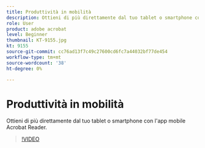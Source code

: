 ```yaml
---
title: Produttività in mobilità
description: Ottieni di più direttamente dal tuo tablet o smartphone con l'app mobile Acrobat Reader
role: User
product: adobe acrobat
level: Beginner
thumbnail: KT-9155.jpg
kt: 9155
source-git-commit: cc76ad13f7c49c27600cd6fc7a44032bf77de454
workflow-type: tm+mt
source-wordcount: '38'
ht-degree: 0%

---
```


# Produttività in mobilità

Ottieni di più direttamente dal tuo tablet o smartphone con l&#39;app mobile Acrobat Reader.

>[!VIDEO](https://video.tv.adobe.com/v/337972?hidetitle=true)
